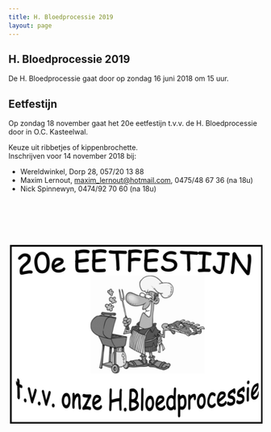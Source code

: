 ```yaml
---
title: H. Bloedprocessie 2019
layout: page
---
```


## H. Bloedprocessie 2019

De H. Bloedprocessie gaat door op zondag 16 juni 2018 om 15 uur.


## Eetfestijn

Op zondag 18 november gaat het 20e eetfestijn t.v.v. de H. Bloedprocessie door in O.C. Kasteelwal.

Keuze uit ribbetjes of kippenbrochette.<br />
Inschrijven voor 14 november 2018 bij:
- Wereldwinkel, Dorp 28, 057/20 13 88
- Maxim Lernout, maxim_lernout@hotmail.com, 0475/48 67 36 (na 18u) 
- Nick Spinnewyn, 0474/92 70 60 (na 18u) 

<div style="text-align: center; margin: 100px 0">
    <img src="./public/assets/eetfestijn-2018.jpg" alt="Affiche eetfestijn 2018" />
</div>